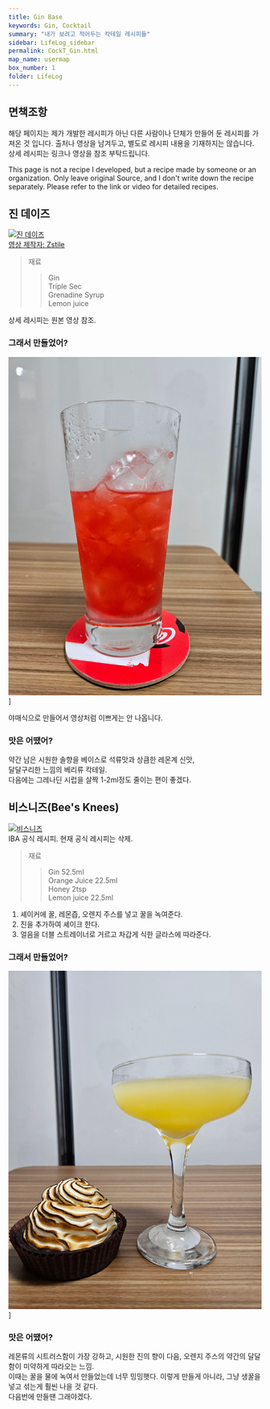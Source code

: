 ```yaml
---
title: Gin Base
keywords: Gin, Cocktail
summary: "내가 보려고 적어두는 칵테일 레시피들"
sidebar: LifeLog_sidebar
permalink: CockT_Gin.html
map_name: usermap
box_number: 1
folder: LifeLog
---
```


## 면책조항

해당 페이지는 제가 개발한 레시피가 아닌 다른 사람이나 단체가 만들어 둔 레시피를 가져온 것 입니다. 출처나 영상을 남겨두고, 별도로 레시피 내용을 기재하지는 않습니다. 상세 레시피는 링크나 영상을 참조 부탁드립니다.

This page is not a recipe I developed, but a recipe made by someone or an organization. Only leave original Source, and I don't write down the recipe separately. Please refer to the link or video for detailed recipes.

## 진 데이즈

[![진 데이즈](http://img.youtube.com/vi/DcZdeCw9Agg/0.jpg)](https://youtube.com/shorts/DcZdeCw9Agg?si=33kB_bXVYKI7753y)  
[영상 제작자: Zstile](https://www.youtube.com/@ZsTile)  

> 재료
> > Gin  
> > Triple Sec    
> > Grenadine Syrup  
> > Lemon juice   

상세 레시피는 원본 영상 참조.  

### 그래서 만들었어?

![진 데이즈](./CockT_Img/Gin_Daisy.jpg)]  

야매식으로 만들어서 영상처럼 이쁘게는 안 나옵니다.

### 맛은 어땠어?

약간 남은 시원한 솔향을 베이스로 석류맛과 상큼한 레몬계 신맛,  
달달구리한 느낌의 베리류 칵테일.  
다음에는 그레나딘 시럽을 살짝 1-2ml정도 줄이는 편이 좋겠다.

## 비스니즈(Bee's Knees)

[![비스니즈](https://i.namu.wiki/i/eBxVgOn753H-2wgdctlZcJhTL7YvKDfoBvKodUEdDuSc23uBdx6DspjCQWz05xuVc5jJqT-4UGI7wZqk6QgWogAKWWaeh7TRQ1cU2i6f7rwU8_3vw97F693d_qBhQ4gdXUovZWEmBeO1ma5gA89_ZQ.webp)](https://namu.wiki/w/%EB%B9%84%EC%8A%A4%20%EB%8B%88%EC%A6%88#s-3.2)  
IBA 공식 레시피. 현재 공식 레시피는 삭제.  

> 재료
> > Gin 52.5ml  
> > Orange Juice 22.5ml    
> > Honey 2tsp  
> > Lemon juice 22.5ml   

1. 셰이커에 꿀, 레몬즙, 오렌지 주스를 넣고 꿀을 녹여준다.  
2. 진을 추가하여 셰이크 한다.  
3. 얼음을 더블 스트레이너로 거르고 차갑게 식한 글라스에 따라준다.  

### 그래서 만들었어?

![비스니즈](./CockT_Img/Bees_knees.jpg)]  

### 맛은 어땠어?

레몬류의 시트러스함이 가장 강하고, 시원한 진의 향이 다음, 오렌지 주스의 약간의 달달함이 미약하게 따라오는 느낌.  
이때는 꿀을 물에 녹여서 만들었는데 너무 밍밍햇다. 이렇게 만들게 아니라, 그냥 생꿀을 넣고 섞는게 훨씬 나을 것 같다.  
다음번에 만들땐 그래야겠다.  
